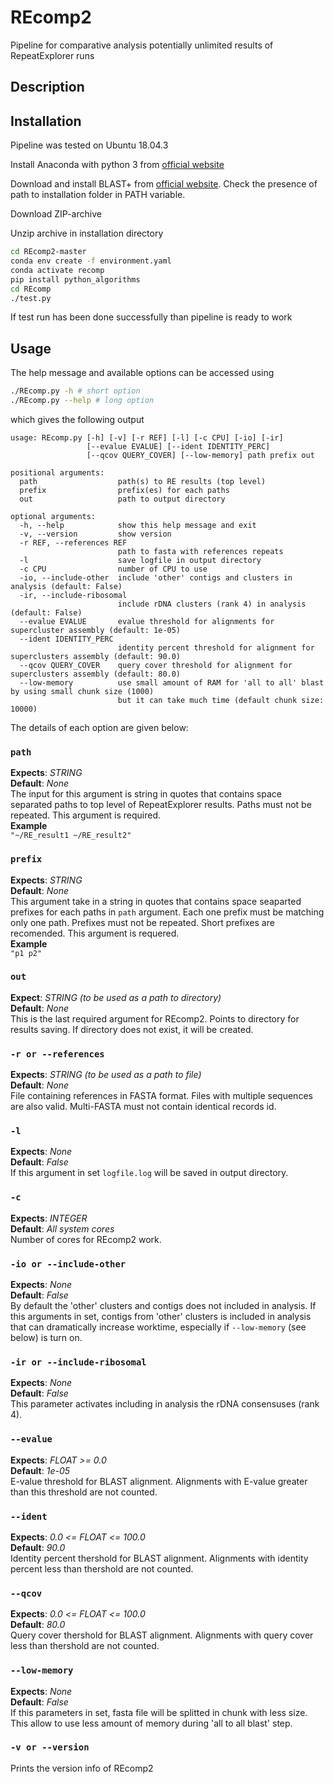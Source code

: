 # REcomp2

Pipeline for comparative analysis potentially unlimited results of RepeatExplorer runs

## Description

## Installation

Pipeline was tested on Ubuntu 18.04.3

Install Anaconda with python 3 from [official website](https://www.anaconda.com/products/individual)

Download and install BLAST+ from [official website](https://ftp.ncbi.nlm.nih.gov/blast/executables/blast+/LATEST/). Check the presence of path to installation folder in PATH variable.

Download ZIP-archive

Unzip archive in installation directory

```bash
cd REcomp2-master
conda env create -f environment.yaml
conda activate recomp
pip install python_algorithms
cd REcomp
./test.py
```

If test run has been done successfully than pipeline is ready to work

## Usage

The help message and available options can be accessed using

```bash
./REcomp.py -h # short option
./REcomp.py --help # long option
```

which gives the following output

```
usage: REcomp.py [-h] [-v] [-r REF] [-l] [-c CPU] [-io] [-ir]
                 [--evalue EVALUE] [--ident IDENTITY_PERC]
                 [--qcov QUERY_COVER] [--low-memory] path prefix out

positional arguments:
  path                  path(s) to RE results (top level)
  prefix                prefix(es) for each paths
  out                   path to output directory

optional arguments:
  -h, --help            show this help message and exit
  -v, --version         show version
  -r REF, --references REF
                        path to fasta with references repeats
  -l                    save logfile in output directory
  -c CPU                number of CPU to use
  -io, --include-other  include 'other' contigs and clusters in analysis (default: False)
  -ir, --include-ribosomal
                        include rDNA clusters (rank 4) in analysis (default: False)
  --evalue EVALUE       evalue threshold for alignments for supercluster assembly (default: 1e-05)
  --ident IDENTITY_PERC
                        identity percent threshold for alignment for superclusters assembly (default: 90.0)
  --qcov QUERY_COVER    query cover threshold for alignment for superclusters assembly (default: 80.0)
  --low-memory          use small amount of RAM for 'all to all' blast by using small chunk size (1000)
                        but it can take much time (default chunk size: 10000)
```

The details of each option are given below:

### `path`

**Expects**: *STRING*  
**Default**: *None*  
The input for this argument is string in quotes that contains space separated paths to top level of RepeatExplorer results. Paths must not be repeated. This argument is required.  
**Example**  
```"~/RE_result1 ~/RE_result2"```

### `prefix`

**Expects**: *STRING*  
**Default**: *None*  
This argument take in a string in quotes that contains space seaparted prefixes for each paths in `path` argument. Each one prefix must be matching only one path. Prefixes must not be repeated. Short prefixes are recomended. This argument is requered.  
**Example**  
```"p1 p2"```

### `out`

**Expect**: *STRING (to be used as a path to directory)*  
**Default**: *None*  
This is the last required argument for REcomp2. Points to directory for results saving. If directory does not exist, it will be created.  

### `-r or --references`

**Expects**: *STRING (to be used as a path to file)*  
**Default**: *None*  
File containing references in FASTA format. Files with multiple sequences are also valid. Multi-FASTA must not contain identical records id.

### `-l`

**Expects**: *None*  
**Default**: *False*  
If this argument in set `logfile.log` will be saved in output directory.

### `-c`

**Expects**: *INTEGER*  
**Default**: *All system cores*  
Number of cores for REcomp2 work.

### `-io or --include-other`

**Expects**: *None*  
**Default**: *False*  
By default the 'other' clusters and contigs does not included in analysis. If this arguments in set, contigs from 'other' clusters is included in analysis that can dramatically increase worktime, especially if `--low-memory` (see below) is turn on.

### `-ir or --include-ribosomal`

**Expects**: *None*  
**Default**: *False*  
This parameter activates including in analysis the rDNA consensuses (rank 4).

### `--evalue`

**Expects**: *FLOAT >= 0.0*  
**Default**: *1e-05*  
E-value threshold for BLAST alignment. Alignments with E-value greater than this threshold are not counted.

### `--ident`

**Expects**: *0.0 <= FLOAT <= 100.0*  
**Default**: *90.0*  
Identity percent thershold for BLAST alignment. Alignments with identity percent less than thershold are not counted.

### `--qcov`

**Expects**: *0.0 <= FLOAT <= 100.0*  
**Default**: *80.0*  
Query cover thershold for BLAST alignment. Alignments with query cover less than thershold are not counted.

### `--low-memory`

**Expects**: *None*  
**Default**: *False*  
If this parameters in set, fasta file will be splitted in chunk with less size. This allow to use less amount of memory during 'all to all blast' step.

### `-v or --version`

Prints the version info of REcomp2
